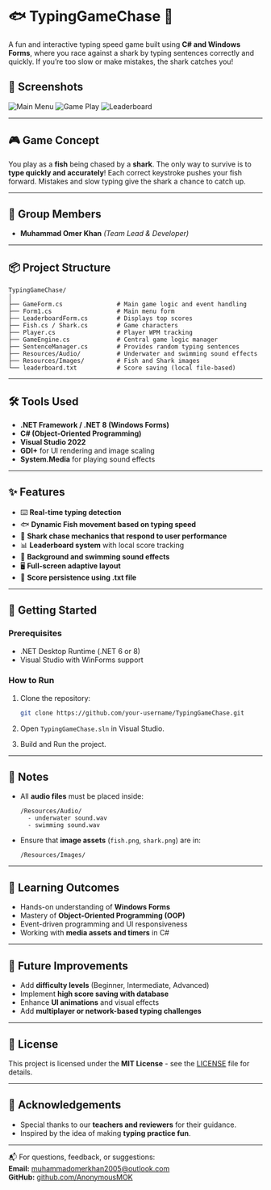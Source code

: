 
# 🐟 TypingGameChase 🦈
A fun and interactive typing speed game built using **C# and Windows Forms**, where you race against a shark by typing sentences correctly and quickly. If you’re too slow or make mistakes, the shark catches you!

## 📸 Screenshots


![Main Menu](Screenshots/mainmenu.png)
![Game Play](Screenshots/gameplay.png)
![Leaderboard](Screenshots/leaderboard.png)

---

## 🎮 Game Concept

You play as a **fish** being chased by a **shark**. The only way to survive is to **type quickly and accurately**! Each correct keystroke pushes your fish forward. Mistakes and slow typing give the shark a chance to catch up.

---

## 👥 Group Members

- **Muhammad Omer Khan** *(Team Lead & Developer)*  

---

## 📦 Project Structure

```
TypingGameChase/
│
├── GameForm.cs               # Main game logic and event handling
├── Form1.cs                  # Main menu form
├── LeaderboardForm.cs        # Displays top scores
├── Fish.cs / Shark.cs        # Game characters
├── Player.cs                 # Player WPM tracking
├── GameEngine.cs             # Central game logic manager
├── SentenceManager.cs        # Provides random typing sentences
├── Resources/Audio/          # Underwater and swimming sound effects
├── Resources/Images/         # Fish and Shark images
└── leaderboard.txt           # Score saving (local file-based)
```

---

## 🛠️ Tools Used

- **.NET Framework / .NET 8 (Windows Forms)**
- **C# (Object-Oriented Programming)**
- **Visual Studio 2022**
- **GDI+** for UI rendering and image scaling
- **System.Media** for playing sound effects

---

## ✨ Features

- ⌨️ **Real-time typing detection**  
- 🐟 **Dynamic Fish movement based on typing speed**  
- 🦈 **Shark chase mechanics that respond to user performance**  
- 📊 **Leaderboard system** with local score tracking  
- 🎵 **Background and swimming sound effects**  
- 🖥️ **Full-screen adaptive layout**  
- 💾 **Score persistence using .txt file**

---

## 🚀 Getting Started

### Prerequisites

- .NET Desktop Runtime (.NET 6 or 8)
- Visual Studio with WinForms support

### How to Run

1. Clone the repository:
   ```bash
   git clone https://github.com/your-username/TypingGameChase.git
   ```

2. Open `TypingGameChase.sln` in Visual Studio.

3. Build and Run the project.

---

## 📁 Notes

- All **audio files** must be placed inside:
  ```
  /Resources/Audio/
    - underwater sound.wav
    - swimming sound.wav
  ```
- Ensure that **image assets** (`fish.png`, `shark.png`) are in:
  ```
  /Resources/Images/
  ```

---

## 🧠 Learning Outcomes

- Hands-on understanding of **Windows Forms**
- Mastery of **Object-Oriented Programming (OOP)**
- Event-driven programming and UI responsiveness
- Working with **media assets and timers** in C#

---

## 🏁 Future Improvements

- Add **difficulty levels** (Beginner, Intermediate, Advanced)
- Implement **high score saving with database**
- Enhance **UI animations** and visual effects
- Add **multiplayer or network-based typing challenges**

---

## 📃 License

This project is licensed under the **MIT License** - see the [LICENSE](LICENSE) file for details.

---

## 💬 Acknowledgements

- Special thanks to our **teachers and reviewers** for their guidance.
- Inspired by the idea of making **typing practice fun**.

---

📬 For questions, feedback, or suggestions:  
**Email:** muhammadomerkhan2005@outlook.com  
**GitHub:** [github.com/AnonymousMOK](https://github.com/AnonymousMOK)
